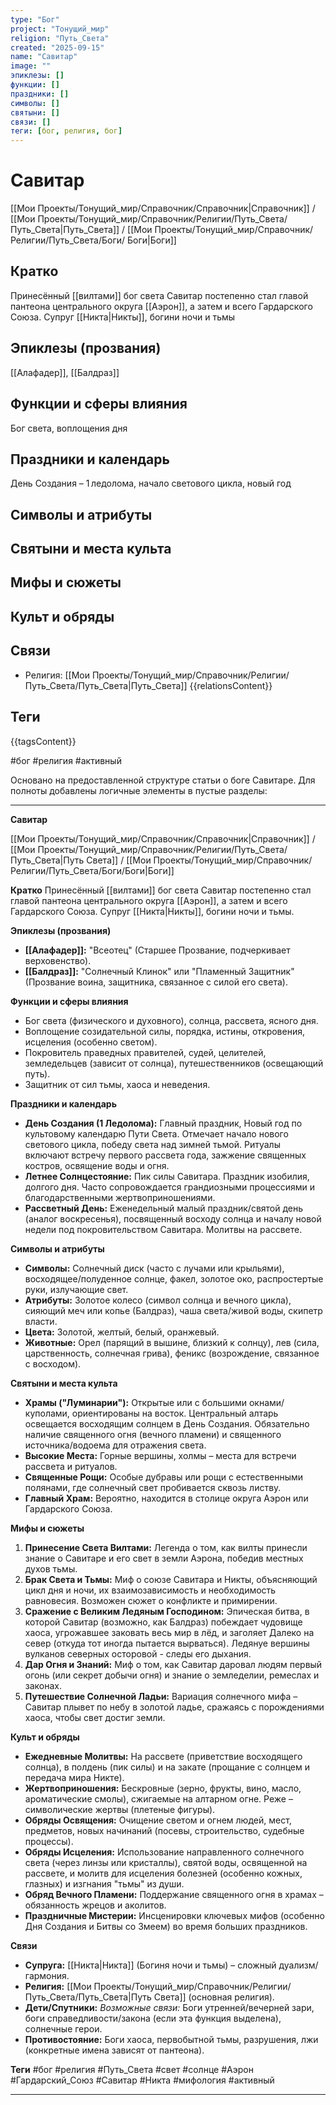 ```yaml
---
type: "Бог"
project: "Тонущий_мир"
religion: "Путь_Света"
created: "2025-09-15"
name: "Савитар"
image: ""
эпиклезы: []
функции: []
праздники: []
символы: []
святыни: []
связи: []
теги: [бог, религия, бог]
---
```




# Савитар



[[Мои Проекты/Тонущий_мир/Справочник/Справочник|Справочник]] / [[Мои Проекты/Тонущий_мир/Справочник/Религии/Путь_Света/Путь_Света|Путь_Света]] / [[Мои Проекты/Тонущий_мир/Справочник/Религии/Путь_Света/Боги/ Боги|Боги]]



## Кратко
Принесённый [[вилтами]] бог света Савитар постепенно стал главой пантеона центрального округа [[Аэрон]], а затем и всего Гардарского Союза. Супруг [[Никта|Никты]], богини ночи и тьмы

## Эпиклезы (прозвания)
[[Алафадер]], [[Балдраз]]

## Функции и сферы влияния
Бог света, воплощения дня


## Праздники и календарь
День Создания – 1 ледолома, начало светового цикла, новый год

## Символы и атрибуты


## Святыни и места культа


## Мифы и сюжеты


## Культ и обряды


## Связи
- Религия: [[Мои Проекты/Тонущий_мир/Справочник/Религии/Путь_Света/Путь_Света|Путь_Света]]
{{relationsContent}}

## Теги
{{tagsContent}}

#бог #религия #активный



Основано на предоставленной структуре статьи о боге Савитаре. Для полноты добавлены логичные элементы в пустые разделы:

---

**Савитар**

[[Мои Проекты/Тонущий_мир/Справочник/Справочник|Справочник]] / [[Мои Проекты/Тонущий_мир/Справочник/Религии/Путь_Света/Путь_Света|Путь Света]] / [[Мои Проекты/Тонущий_мир/Справочник/Религии/Путь_Света/Боги/Боги|Боги]]

**Кратко**
Принесённый [[вилтами]] бог света Савитар постепенно стал главой пантеона центрального округа [[Аэрон]], а затем и всего Гардарского Союза. Супруг [[Никта|Никты]], богини ночи и тьмы.

**Эпиклезы (прозвания)**
*   **[[Алафадер]]:** "Всеотец" (Старшее Прозвание, подчеркивает верховенство).
*   **[[Балдраз]]:** "Солнечный Клинок" или "Пламенный Защитник" (Прозвание воина, защитника, связанное с силой его света).

**Функции и сферы влияния**
*   Бог света (физического и духовного), солнца, рассвета, ясного дня.
*   Воплощение созидательной силы, порядка, истины, откровения, исцеления (особенно светом).
*   Покровитель праведных правителей, судей, целителей, земледельцев (зависит от солнца), путешественников (освещающий путь).
*   Защитник от сил тьмы, хаоса и неведения.

**Праздники и календарь**
*   **День Создания (1 Ледолома):** Главный праздник, Новый год по культовому календарю Пути Света. Отмечает начало нового светового цикла, победу света над зимней тьмой. Ритуалы включают встречу первого рассвета года, зажжение священных костров, освящение воды и огня.
*   **Летнее Солнцестояние:** Пик силы Савитара. Праздник изобилия, долгого дня. Часто сопровождается грандиозными процессиями и благодарственными жертвоприношениями.
*   **Рассветный День:** Еженедельный малый праздник/святой день (аналог воскресенья), посвященный восходу солнца и началу новой недели под покровительством Савитара. Молитвы на рассвете.

**Символы и атрибуты**
*   **Символы:** Солнечный диск (часто с лучами или крыльями), восходящее/полуденное солнце, факел, золотое око, распростертые руки, излучающие свет.
*   **Атрибуты:** Золотое колесо (символ солнца и вечного цикла), сияющий меч или копье (Балдраз), чаша света/живой воды, скипетр власти.
*   **Цвета:** Золотой, желтый, белый, оранжевый.
*   **Животные:** Орел (парящий в вышине, близкий к солнцу), лев (сила, царственность, солнечная грива), феникс (возрождение, связанное с восходом).

**Святыни и места культа**
*   **Храмы ("Луминарии"):** Открытые или с большими окнами/куполами, ориентированы на восток. Центральный алтарь освещается восходящим солнцем в День Создания. Обязательно наличие священного огня (вечного пламени) и священного источника/водоема для отражения света.
*   **Высокие Места:** Горные вершины, холмы – места для встречи рассвета и ритуалов.
*   **Священные Рощи:** Особые дубравы или рощи с естественными полянами, где солнечный свет пробивается сквозь листву.
*   **Главный Храм:** Вероятно, находится в столице округа Аэрон или Гардарского Союза.

**Мифы и сюжеты**
1.  **Принесение Света Вилтами:** Легенда о том, как вилты принесли знание о Савитаре и его свет в земли Аэрона, победив местных духов тьмы.
2.  **Брак Света и Тьмы:** Миф о союзе Савитара и Никты, объясняющий цикл дня и ночи, их взаимозависимость и необходимость равновесия. Возможен сюжет о конфликте и примирении.
3.  **Сражение с Великим Ледяным Господином:** Эпическая битва, в которой Савитар (возможно, как Балдраз) побеждает чудовище хаоса, угрожавшее заковать весь мир в лёд, и заголяет Далеко на север (откуда тот иногда пытается вырваться). Ледянуе вершины вулканов северных осторовой - следы его дыхания.
4.  **Дар Огня и Знаний:** Миф о том, как Савитар даровал людям первый огонь (или секрет добычи огня) и знание о земледелии, ремеслах и законах.
5.  **Путешествие Солнечной Ладьи:** Вариация солнечного мифа – Савитар плывет по небу в золотой ладье, сражаясь с порождениями хаоса, чтобы свет достиг земли.

**Культ и обряды**
*   **Ежедневные Молитвы:** На рассвете (приветствие восходящего солнца), в полдень (пик силы) и на закате (прощание с солнцем и передача мира Никте).
*   **Жертвоприношения:** Бескровные (зерно, фрукты, вино, масло, ароматические смолы), сжигаемые на алтарном огне. Реже – символические жертвы (плетеные фигуры).
*   **Обряды Освящения:** Очищение светом и огнем людей, мест, предметов, новых начинаний (посевы, строительство, судебные процессы).
*   **Обряды Исцеления:** Использование направленного солнечного света (через линзы или кристаллы), святой воды, освященной на рассвете, и молитв для исцеления болезней (особенно кожных, глазных) и изгнания "тьмы" из души.
*   **Обряд Вечного Пламени:** Поддержание священного огня в храмах – обязанность жрецов и аколитов.
*   **Праздничные Мистерии:** Инсценировки ключевых мифов (особенно Дня Создания и Битвы со Змеем) во время больших праздников.

**Связи**
*   **Супруга:** [[Никта|Никта]] (Богиня ночи и тьмы) – сложный дуализм/гармония.
*   **Религия:** [[Мои Проекты/Тонущий_мир/Справочник/Религии/Путь_Света/Путь_Света|Путь Света]] (основная религия).
*   **Дети/Спутники:** *Возможные связи:* Боги утренней/вечерней зари, боги справедливости/закона (если эта функция выделена), солнечные герои.
*   **Противостояние:** Боги хаоса, первобытной тьмы, разрушения, лжи (конкретные имена зависят от пантеона).

**Теги**
#бог #религия #Путь_Света #свет #солнце #Аэрон #Гардарский_Союз #Савитар #Никта #мифология #активный

---
